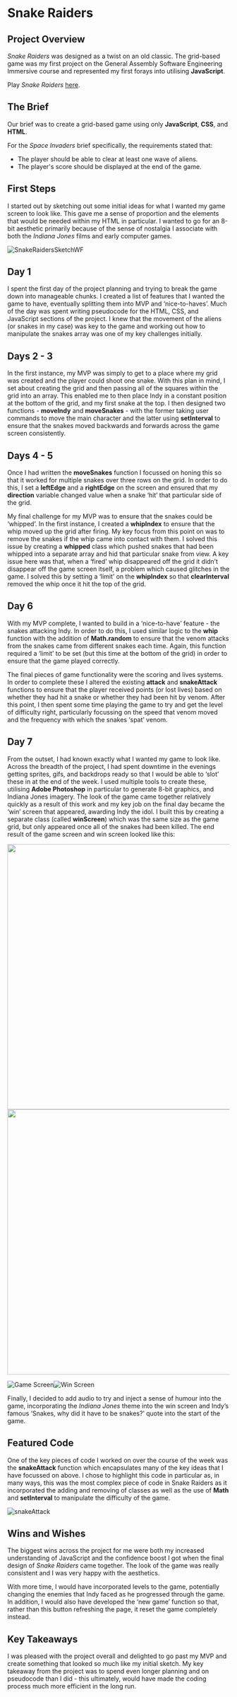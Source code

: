 # Snake Raiders

## Project Overview
_Snake Raiders_ was designed as a twist on an old classic. The grid-based game was my first project on the General Assembly Software Engineering Immersive course and represented my first forays into utilising **JavaScript**.

Play _Snake Raiders_ [here](https://sclemson.github.io/Snake-Raiders/).

## The Brief
Our brief was to create a grid-based game using only **JavaScript**, **CSS**, and **HTML**.

For the _Space Invaders_ brief specifically, the requirements stated that:
- The player should be able to clear at least one wave of aliens.
- The player's score should be displayed at the end of the game.

## First Steps

I started out by sketching out some initial ideas for what I wanted my game screen to look like. This gave me a sense of proportion and the elements that would be needed within my HTML in particular. I wanted to go for an 8-bit aesthetic primarily because of the sense of nostalgia I associate with both the _Indiana Jones_ films and early computer games.

![SnakeRaidersSketchWF](https://user-images.githubusercontent.com/63468223/136580421-8c7192c6-74c9-423d-845a-8712cd598266.jpg)

## Day 1
I spent the first day of the project planning and trying to break the game down into manageable chunks. I created a list of features that I wanted the game to have, eventually splitting them into MVP and ‘nice-to-haves’.  Much of the day was spent writing pseudocode for the HTML, CSS, and JavaScript sections of the project. I knew that the movement of the aliens (or snakes in my case) was key to the game and working out how to manipulate the snakes array was one of my key challenges initially.

## Days 2 - 3
In the first instance, my MVP was simply to get to a place where my grid was created and the player could shoot one snake. With this plan in mind, I set about creating the grid and then passing all of the squares within the grid into an array. This enabled me to then place Indy in a constant position at the bottom of the grid, and my first snake at the top. I then designed two functions - **moveIndy** and **moveSnakes** - with the former taking user commands to move the main character and the latter using **setInterval** to ensure that the snakes moved backwards and forwards across the game screen consistently.

## Days 4 - 5
Once I had written the **moveSnakes** function I focussed on honing this so that it worked for multiple snakes over three rows on the grid. In order to do this, I set a **leftEdge** and a **rightEdge** on the screen and ensured that my **direction** variable changed value when a snake ‘hit’ that particular side of the grid.

My final challenge for my MVP was to ensure that the snakes could be ‘whipped’. In the first instance, I created a **whipIndex** to ensure that the whip moved up the grid after firing. My key focus from this point on was to remove the snakes if the whip came into contact with them. I solved this issue by creating a **whipped** class which pushed snakes that had been whipped into a separate array and hid that particular snake from view. A key issue here was that, when a ‘fired’ whip disappeared off the grid it didn’t disappear off the game screen itself, a problem which caused glitches in the game. I solved this by setting a ‘limit’ on the **whipIndex** so that **clearInterval** removed the whip once it hit the top of the grid.

## Day 6
With my MVP complete, I wanted to build in a ‘nice-to-have’ feature - the snakes attacking Indy. In order to do this, I used similar logic to the **whip** function with the addition of **Math.random** to ensure that the venom attacks from the snakes came from different snakes each time. Again, this function required a ‘limit’ to be set (but this time at the bottom of the grid) in order to ensure that the game played correctly.

The final pieces of game functionality were the scoring and lives systems. In order to complete these I altered the existing **attack** and **snakeAttack** functions to ensure that the player received points (or lost lives) based on whether they had hit a snake or whether they had been hit by venom. After this point, I then spent some time playing the game to try and get the level of difficulty right, particularly focussing on the speed that venom moved and the frequency with which the snakes ‘spat’ venom.

## Day 7
From the outset, I had known exactly what I wanted my game to look like. Across the breadth of the project, I had spent downtime in the evenings getting sprites, gifs, and backdrops ready so that I would be able to ‘slot’ these in at the end of the week. I used multiple tools to create these, utilising **Adobe Photoshop** in particular to generate 8-bit graphics, and Indiana Jones imagery. The look of the game came together relatively quickly as a result of this work and my key job on the final day became the ‘win’ screen that appeared, awarding Indy the idol. I built this by creating a separate class (called **winScreen**) which was the same size as the game grid, but only appeared once all of the snakes had been killed. The end result of the game screen and win screen looked like this:

<p float="left">
  <img src="https://github.com/sclemson/Snake-Raiders/blob/main/Images/Game%20Screen.png" width="600" />
  <img src="https://github.com/sclemson/Snake-Raiders/blob/main/Images/Win%20Screen.png" width="600" /> 
</p>


![Game Screen](https://github.com/sclemson/Snake-Raiders/blob/main/Images/Game%20Screen.png)![Win Screen](https://github.com/sclemson/Snake-Raiders/blob/main/Images/Win%20Screen.png)

Finally, I decided to add audio to try and inject a sense of humour into the game, incorporating the _Indiana Jones_ theme into the win screen and Indy’s famous ‘Snakes, why did it have to be snakes?’ quote into the start of the game.

## Featured Code
One of the key pieces of code I worked on over the course of the week was the **snakeAttack** function which encapsulates many of the key ideas that I have focussed on above. I chose to highlight this code in particular as, in many ways, this was the most complex piece of code in Snake Raiders as it incorporated the adding and removing of classes as well as the use of **Math** and **setInterval** to manipulate the difficulty of the game.

![snakeAttack](https://github.com/sclemson/Snake-Raiders/blob/main/Images/snakeAttack.png)

## Wins and Wishes
The biggest wins across the project for me were both my increased understanding of JavaScript and the confidence boost I got when the final design of _Snake Raiders_ came together. The look of the game was really consistent and I was very happy with the aesthetics.

With more time, I would have incorporated levels to the game, potentially changing the enemies that Indy faced as he progressed through the game. In addition, I would also have developed the ‘new game’ function so that, rather than this button refreshing the page, it reset the game completely instead.

## Key Takeaways
I was pleased with the project overall and delighted to go past my MVP and create something that looked so much like my initial sketch. My key takeaway from the project was to spend even longer planning and on pseudocode than I did - this ultimately, would have made the coding process much more efficient in the long run.







